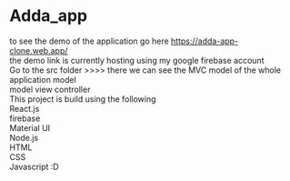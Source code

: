 # Adda_app
to see the demo of the application go here https://adda-app-clone.web.app/ <br/>
the demo link is currently  hosting using my google firebase account <br/>
Go to the src folder >>>> there we can see the MVC model of the whole application model<br/>
model view controller<br/>
This project is build using the following<br/>
 React.js<br/>
firebase <br/>
Material UI<br/>
Node.js<br/>
HTML<br/>
CSS <br/>
Javascript :D<br/>
